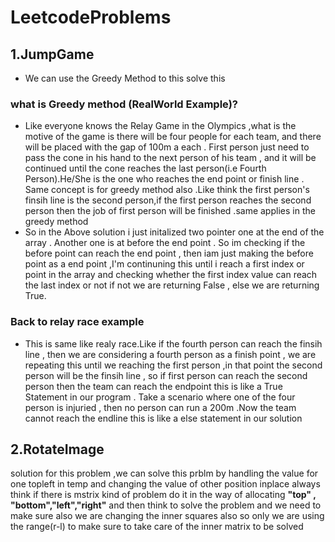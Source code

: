 # LeetcodeProblems

## 1.JumpGame

* We can use the Greedy Method to this solve this

### what is Greedy method (RealWorld Example)?

* Like everyone knows the Relay Game in the Olympics ,what is the motive of the game is there will be four people for each team, and there will be placed with the gap of 100m a each . First person just need to pass the cone in his hand to the next person of his team , and it will be continued until the cone reaches the last person(i.e Fourth Person).He/She is the one who reaches the end point or finish line . Same concept is for greedy method also .Like think the first person's finsih line is the second person,if the first person reaches the second person then the job of first person will be finished .same applies in the greedy method 
* So in the Above solution i just initalized two pointer one at the end of the array . Another one is at before the end point . So im checking if the before point can reach the end point , then iam just making the before point as a end point ,I'm continuning this until i reach a first index or point in the array and checking whether the first index value can reach the last index or not if not we are returning False , else we are returning True.

### Back to relay race example

* This is same like realy race.Like if the fourth person can reach the finsih line , then we are considering a fourth person as a finish point , we are repeating this until we reaching the first person ,in that point the second person will be the finsih line , so if first person can reach the second person then the team can reach the endpoint this is like a True Statement in our program . Take a scenario where one of the four person is injuried , then no person can run a 200m .Now the team cannot reach the endline this is like a else statement in our solution


## 2.RotateImage
 solution for this problem ,we can solve this prblm by handling the value for 
 one topleft in temp and changing the value of other position inplace 
 always think if there is mstrix kind of problem do it in the way of
 allocating    ****"top" , "bottom","left","right"**** and then think to solve 
 the problem and we need to make sure also we are changing the inner squares
 also so only we are using the range(r-l) to make sure to take care of the 
 inner matrix to be solved
